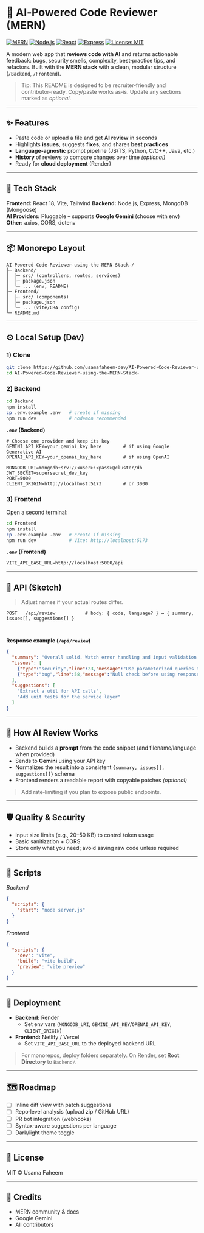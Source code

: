 # 🤖 AI‑Powered Code Reviewer (MERN)

[![MERN](https://img.shields.io/badge/MERN-Stack-1f2937?logo=mongodb&logoColor=white)](https://developer.mongodb.com/)
[![Node.js](https://img.shields.io/badge/Node.js-18%2B-1f2937?logo=node.js)](https://nodejs.org/)
[![React](https://img.shields.io/badge/React-18-1f2937?logo=react)](https://react.dev/)
[![Express](https://img.shields.io/badge/Express-1f2937?logo=express)](https://expressjs.com/)
[![License: MIT](https://img.shields.io/badge/License-MIT-1f2937.svg)](LICENSE)

A modern web app that **reviews code with AI** and returns actionable feedback: bugs, security smells, complexity, best‑practice tips, and refactors. Built with the **MERN stack** with a clean, modular structure (`/Backend`, `/Frontend`).

> Tip: This README is designed to be recruiter‑friendly and contributor‑ready. Copy/paste works as‑is. Update any sections marked as _optional_.

---

## ✨ Features

- Paste code or upload a file and get **AI review** in seconds
- Highlights **issues**, suggests **fixes**, and shares **best practices**
- **Language‑agnostic** prompt pipeline (JS/TS, Python, C/C++, Java, etc.)
- **History** of reviews to compare changes over time _(optional)_
- Ready for **cloud deployment** (Render)

---

## 🧱 Tech Stack

**Frontend:** React 18, Vite, Tailwind
**Backend:** Node.js, Express, MongoDB (Mongoose)  
**AI Providers:** Pluggable – supports **Google Gemini**  (choose with env)  
**Other:** axios, CORS, dotenv



---

## 📦 Monorepo Layout

```
AI-Powered-Code-Reviewer-using-the-MERN-Stack-/
├─ Backend/
│  ├─ src/ (controllers, routes, services)
│  ├─ package.json
│  └─ ... (env, README)
├─ Frontend/
│  ├─ src/ (components)
│  ├─ package.json
│  └─ ... (vite/CRA config)
└─ README.md
```

---

## ⚙️ Local Setup (Dev)

### 1) Clone
```bash
git clone https://github.com/usamafaheem-dev/AI-Powered-Code-Reviewer-using-the-MERN-Stack-.git
cd AI-Powered-Code-Reviewer-using-the-MERN-Stack-
```

### 2) Backend
```bash
cd Backend
npm install
cp .env.example .env   # create if missing
npm run dev            # nodemon recommended
```
**`.env` (Backend)**
```
# Choose one provider and keep its key
GEMINI_API_KEY=your_gemini_key_here        # if using Google Generative AI
OPENAI_API_KEY=your_openai_key_here        # if using OpenAI

MONGODB_URI=mongodb+srv://<user>:<pass>@cluster/db
JWT_SECRET=supersecret_dev_key
PORT=5000
CLIENT_ORIGIN=http://localhost:5173        # or 3000
```

### 3) Frontend
Open a second terminal:
```bash
cd Frontend
npm install
cp .env.example .env   # create if missing
npm run dev            # Vite: http://localhost:5173
```
**`.env` (Frontend)**
```
VITE_API_BASE_URL=http://localhost:5000/api
```

---

## 🔌 API (Sketch)

> Adjust names if your actual routes differ.

```
POST   /api/review           # body: { code, language? } → { summary, issues[], suggestions[] }



```

**Response example (`/api/review`)**
```json
{
  "summary": "Overall solid. Watch error handling and input validation.",
  "issues": [
    {"type":"security","line":23,"message":"Use parameterized queries to avoid injection."},
    {"type":"bug","line":58,"message":"Null check before using response.data."}
  ],
  "suggestions": [
    "Extract a util for API calls",
    "Add unit tests for the service layer"
  ]
}
```

---

## 🧠 How AI Review Works

- Backend builds a **prompt** from the code snippet (and filename/language when provided)
- Sends to **Gemini** using your API key
- Normalizes the result into a consistent `{summary, issues[], suggestions[]}` schema
- Frontend renders a readable report with copyable patches _(optional)_

> Add rate‑limiting if you plan to expose public endpoints.

---

## 🛡️ Quality & Security

- Input size limits (e.g., 20–50 KB) to control token usage
- Basic sanitization + CORS
- Store only what you need; avoid saving raw code unless required

---

## 🧪 Scripts

_Backend_
```json
{
  "scripts": {
    "start": "node server.js"
  }
}
```

_Frontend_
```json
{
  "scripts": {
    "dev": "vite",
    "build": "vite build",
    "preview": "vite preview"
  }
}
```

---

## 🚀 Deployment

- **Backend:** Render 
  - Set env vars (`MONGODB_URI`, `GEMINI_API_KEY`/`OPENAI_API_KEY`, `CLIENT_ORIGIN`)
- **Frontend:** Netlify / Vercel
  - Set `VITE_API_BASE_URL` to the deployed backend URL

> For monorepos, deploy folders separately. On Render, set **Root Directory** to `Backend/`.

---



## 🗺️ Roadmap

- [ ] Inline diff view with patch suggestions
- [ ] Repo‑level analysis (upload zip / GitHub URL)
- [ ] PR bot integration (webhooks)
- [ ] Syntax‑aware suggestions per language
- [ ] Dark/light theme toggle

---

## 📄 License

MIT © Usama Faheem

---

## 🙌 Credits

- MERN community & docs
- Google Gemini 
- All contributors
